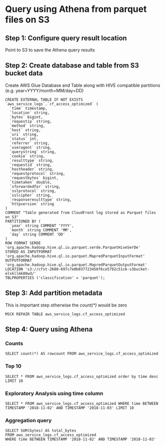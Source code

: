 # Query using Athena from parquet files on S3

## Step 1: Configure query result location
Point to S3 to save the Athena query results

## Step 2: Create database and table from S3 bucket data
Create AWS Glue Database and Table along with HIVE compatible partitions (e.g. year=YYYY/month=MM/day=DD)
```
CREATE EXTERNAL TABLE IF NOT EXISTS `aws_service_logs`.`cf_access_optimized` (
  `time` timestamp,
  `location` string,
  `bytes` bigint,
  `requestip` string,
  `method` string,
  `host` string,
  `uri` string,
  `status` int,
  `referrer` string,
  `useragent` string,
  `querystring` string,
  `cookie` string,
  `resulttype` string,
  `requestid` string,
  `hostheader` string,
  `requestprotocol` string,
  `requestbytes` bigint,
  `timetaken` double,
  `xforwardedfor` string,
  `sslprotocol` string,
  `sslcipher` string,
  `responseresulttype` string,
  `httpversion` string
)
COMMENT "Table generated from CloudFront log stored as Parquet files on S3"
PARTITIONED BY (
  `year` string COMMENT 'YYYY',
  `month` string COMMENT 'MM',
  `day` string COMMENT 'DD'
)
ROW FORMAT SERDE 'org.apache.hadoop.hive.ql.io.parquet.serde.ParquetHiveSerDe'
STORED AS INPUTFORMAT 'org.apache.hadoop.hive.ql.io.parquet.MapredParquetInputFormat' OUTPUTFORMAT 'org.apache.hadoop.hive.ql.io.parquet.MapredParquetOutputFormat'
LOCATION 's3://cfst-2680-697c7e0b037723458f6ce5792c51c6-s3bucket-elskllmk80wd/'
TBLPROPERTIES ('classification' = 'parquet');
```

## Step 3: Add partition metadata
This is important step otherwise the _count(*)_ would be zero
```
MSCK REPAIR TABLE aws_service_logs.cf_access_optimized
```

## Step 4: Query using Athena
### Counts
```
SELECT count(*) AS rowcount FROM aws_service_logs.cf_access_optimized
```
### Top 10 
```
SELECT * FROM aws_service_logs.cf_access_optimized order by time desc LIMIT 10
```
### Exploratory Analysis using time column
```
SELECT * FROM aws_service_logs.cf_access_optimized WHERE time BETWEEN TIMESTAMP '2018-11-02' AND TIMESTAMP '2018-11-03' LIMIT 10
```
### Aggregation query
```
SELECT SUM(bytes) AS total_bytes
FROM aws_service_logs.cf_access_optimized
WHERE time BETWEEN TIMESTAMP '2018-11-02' AND TIMESTAMP '2018-11-03'
```
